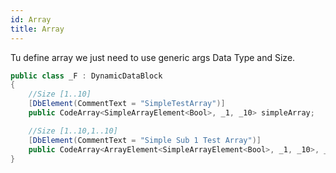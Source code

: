 ```yaml
---
id: Array
title: Array
---
```


Tu define array we just need to use generic args Data Type and Size.

``` cs
public class _F : DynamicDataBlock
{
    //Size [1..10]
    [DbElement(CommentText = "SimpleTestArray")]
    public CodeArray<SimpleArrayElement<Bool>, _1, _10> simpleArray;

    //Size [1..10,1..10]
    [DbElement(CommentText = "Simple Sub 1 Test Array")]
    public CodeArray<ArrayElement<SimpleArrayElement<Bool>, _1, _10>, _1, _10> simple1SubArray;
}
```
